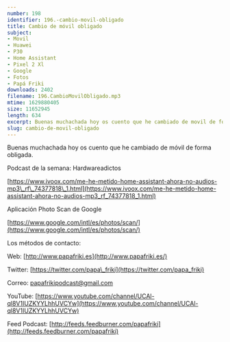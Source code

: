 ```yaml
---
number: 198
identifier: 196.-cambio-movil-obligado
title: Cambio de móvil obligado
subject:
- Movil
- Huawei
- P30
- Home Assistant
- Pixel 2 Xl
- Google
- Fotos
- Papá Friki
downloads: 2402
filename: 196.CambioMovilObligado.mp3
mtime: 1629880405
size: 11652945
length: 634
excerpt: Buenas muchachada hoy os cuento que he cambiado de movil de forma obligada.
slug: cambio-de-movil-obligado
---
```

Buenas muchachada hoy os cuento que he cambiado de móvil de forma obligada.

Podcast de la semana: Hardwareadictos

[https://www.ivoox.com/me-he-metido-home-assistant-ahora-no-audios-mp3\_rf\_74377818\_1.html](https://www.ivoox.com/me-he-metido-home-assistant-ahora-no-audios-mp3_rf_74377818_1.html)

Aplicación Photo Scan de Google

[https://www.google.com/intl/es/photos/scan/](https://www.google.com/intl/es/photos/scan/)

Los métodos de contacto:

Web: [http://www.papafriki.es](http://www.papafriki.es/)

Twitter: [https://twitter.com/papa\_friki](https://twitter.com/papa_friki)

Correo: [papafrikipodcast@gmail.com](https://archive.org/details/papafrikipodast@gmail.com)

YouTube: [https://www.youtube.com/channel/UCAl-ql8V1IUZKYYLhhUVCYw](https://www.youtube.com/channel/UCAl-ql8V1IUZKYYLhhUVCYw)

Feed Podcast: [http://feeds.feedburner.com/papafriki](http://feeds.feedburner.com/papafriki)